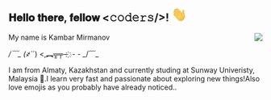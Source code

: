 <h2> 𝐇𝐞𝐥𝐥𝐨 𝐭𝐡𝐞𝐫𝐞, 𝐟𝐞𝐥𝐥𝐨𝐰 <𝚌𝚘𝚍𝚎𝚛𝚜/>! <img src="https://raw.githubusercontent.com/ABSphreak/ABSphreak/master/gifs/Hi.gif" width="30px"></h2>

<img align='right' src='https://media1.giphy.com/media/YQitE4YNQNahy/giphy-downsized-medium.gif'>

My name is Kambar Mirmanov






_/﹋\_
(҂`_´)
<,︻╦╤─ ҉ - -
_/﹋\_


















I am from Almaty, Kazakhstan and currently studing at Sunway Univeristy, Malaysia 🏫.I learn very fast and passionate about exploring new things!Also love emojis as you probably have already noticed..


